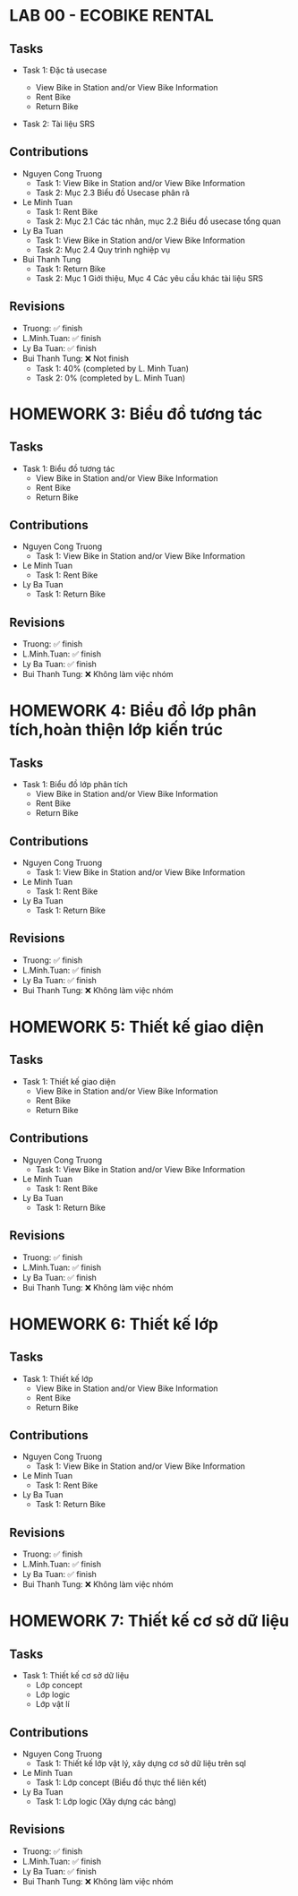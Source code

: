 # LAB 00 - ECOBIKE RENTAL
## Tasks
* Task 1: Đặc tả usecase
	* View Bike in Station and/or View Bike Information 
 	* Rent Bike
 	* Return Bike

* Task 2: Tài liệu SRS

## Contributions
* Nguyen Cong Truong
	* Task 1: View Bike in Station and/or View Bike Information 
	* Task 2: Mục 2.3 Biểu đồ Usecase phân rã
* Le Minh Tuan
	* Task 1: Rent Bike 
	* Task 2: Mục 2.1 Các tác nhân, mục 2.2 Biểu đồ usecase tổng quan
* Ly Ba Tuan
	* Task 1: View Bike in Station and/or View Bike Information 
	* Task 2: Mục 2.4 Quy trình nghiệp vụ
* Bui Thanh Tung
	 * Task 1: Return Bike
	 * Task 2: Mục 1 Giới thiệu, Mục 4 Các yêu cầu khác tài liệu SRS
## Revisions
* Truong: ✅ finish
* L.Minh.Tuan: ✅ finish
* Ly Ba Tuan: ✅ finish
* Bui Thanh Tung: ❌ Not finish
	* Task 1: 40% (completed by L. Minh Tuan)
	* Task 2: 0%  (completed by L. Minh Tuan)
# HOMEWORK 3: Biểu đồ tương tác
## Tasks
* Task 1: Biểu đồ tương tác
	* View Bike in Station and/or View Bike Information 
 	* Rent Bike
 	* Return Bike

## Contributions
* Nguyen Cong Truong
	* Task 1: View Bike in Station and/or View Bike Information 
* Le Minh Tuan
	* Task 1: Rent Bike 
* Ly Ba Tuan
	* Task 1: Return Bike

## Revisions
* Truong: ✅ finish
* L.Minh.Tuan: ✅ finish
* Ly Ba Tuan: ✅ finish
* Bui Thanh Tung: ❌ Không làm việc nhóm
# HOMEWORK 4: Biểu đồ lớp phân tích,hoàn thiện lớp kiến trúc
## Tasks
* Task 1: Biểu đồ lớp phân tích
	* View Bike in Station and/or View Bike Information 
 	* Rent Bike
 	* Return Bike

## Contributions
* Nguyen Cong Truong
	* Task 1: View Bike in Station and/or View Bike Information 
* Le Minh Tuan
	* Task 1: Rent Bike 
* Ly Ba Tuan
	* Task 1: Return Bike

## Revisions
* Truong: ✅ finish
* L.Minh.Tuan: ✅ finish
* Ly Ba Tuan: ✅ finish
* Bui Thanh Tung: ❌ Không làm việc nhóm
# HOMEWORK 5: Thiết kế giao diện
## Tasks
* Task 1: Thiết kế giao diện
	* View Bike in Station and/or View Bike Information 
 	* Rent Bike
 	* Return Bike

## Contributions
* Nguyen Cong Truong
	* Task 1: View Bike in Station and/or View Bike Information 
* Le Minh Tuan
	* Task 1: Rent Bike 
* Ly Ba Tuan
	* Task 1: Return Bike

## Revisions
* Truong: ✅ finish
* L.Minh.Tuan: ✅ finish
* Ly Ba Tuan: ✅ finish
* Bui Thanh Tung: ❌ Không làm việc nhóm
# HOMEWORK 6: Thiết kế lớp
## Tasks
* Task 1: Thiết kế lớp
	* View Bike in Station and/or View Bike Information 
 	* Rent Bike
 	* Return Bike

## Contributions
* Nguyen Cong Truong
	* Task 1: View Bike in Station and/or View Bike Information 
* Le Minh Tuan
	* Task 1: Rent Bike 
* Ly Ba Tuan
	* Task 1: Return Bike

## Revisions
* Truong: ✅ finish
* L.Minh.Tuan: ✅ finish
* Ly Ba Tuan: ✅ finish
* Bui Thanh Tung: ❌ Không làm việc nhóm
# HOMEWORK 7: Thiết kế cơ sở dữ liệu
## Tasks
* Task 1: Thiết kế cơ sở dữ liệu
	- Lớp concept
	- Lớp logic
	- Lớp vật lí

## Contributions
* Nguyen Cong Truong
	* Task 1: Thiết kế lớp vật lý, xây dựng cơ sở dữ liệu trên sql
* Le Minh Tuan
	* Task 1: Lớp concept (Biểu đồ thực thể liên kết)
* Ly Ba Tuan
	* Task 1: Lớp logic (Xây dựng các bảng)

## Revisions
* Truong: ✅ finish
* L.Minh.Tuan: ✅ finish
* Ly Ba Tuan: ✅ finish
* Bui Thanh Tung: ❌ Không làm việc nhóm
